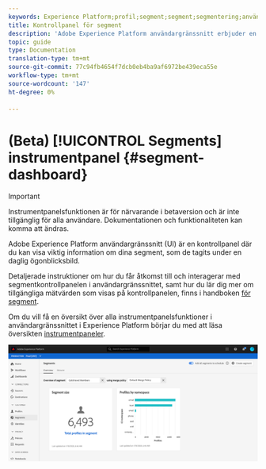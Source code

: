 ```yaml
---
keywords: Experience Platform;profil;segment;segment;segmentering;användargränssnitt;gränssnitt;anpassning;segmentpanel;instrumentpanel
title: Kontrollpanel för segment
description: 'Adobe Experience Platform användargränssnitt erbjuder en kontrollpanel där du kan visa viktiga mätvärden för segment som skapats och underhålls av organisationen. '
topic: guide
type: Documentation
translation-type: tm+mt
source-git-commit: 77c94fb4654f7dcb0eb4ba9af6972be439eca55e
workflow-type: tm+mt
source-wordcount: '147'
ht-degree: 0%

---
```



# (Beta) [!UICONTROL Segments] instrumentpanel {#segment-dashboard}

>[!IMPORTANT]
>
>Instrumentpanelsfunktionen är för närvarande i betaversion och är inte tillgänglig för alla användare. Dokumentationen och funktionaliteten kan komma att ändras.

Adobe Experience Platform användargränssnitt (UI) är en kontrollpanel där du kan visa viktig information om dina segment, som de tagits under en daglig ögonblicksbild.

Detaljerade instruktioner om hur du får åtkomst till och interagerar med segmentkontrollpanelen i användargränssnittet, samt hur du lär dig mer om tillgängliga mätvärden som visas på kontrollpanelen, finns i handboken [för segment](../../dashboards/guides/segments.md).

Om du vill få en översikt över alla instrumentpanelsfunktioner i användargränssnittet i Experience Platform börjar du med att läsa översikten [instrumentpaneler](../../dashboards/home.md).

![](../images/ui/segment-dashboard/dashboard-overview.png)